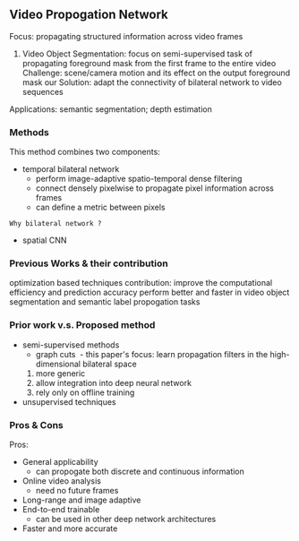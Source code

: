 ## Video Propogation Network
Focus: propagating structured information across video frames
1. Video Object Segmentation: focus on semi-supervised task of propagating foreground mask from the first frame to the entire video
Challenge: scene/camera motion and its effect on the output foreground mask
our Solution: adapt the connectivity of bilateral network to video sequences 

Applications: semantic segmentation; depth estimation

### Methods
This method combines two components:
- temporal bilateral network 
  - perform image-adaptive spatio-temporal dense filtering
  - connect densely pixelwise to propagate pixel information across frames
  - can define a metric between pixels
```
Why bilateral network ?

```
- spatial CNN 
  

### Previous Works & their contribution
optimization based techniques
contribution: improve the computational efficiency and prediction accuracy 
perform better and faster in video object segmentation and semantic label propogation tasks

### Prior work v.s. Proposed method
- semi-supervised methods
  - graph cuts
  - this paper's focus: learn propagation filters in the high-dimensional bilateral space
  1. more generic
  2. allow integration into deep neural network
  3. rely only on offline training 
- unsupervised techniques


### Pros & Cons
Pros:
- General applicability
  - can propogate both discrete and continuous information
- Online video analysis
  - need no future frames
- Long-range and image adaptive
- End-to-end trainable
  - can be used in other deep network architectures
- Faster and more accurate
